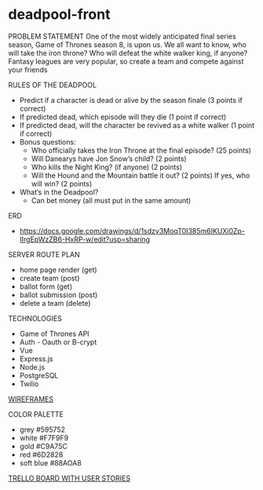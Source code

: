 # deadpool-front

PROBLEM STATEMENT
   One of the most widely anticipated final series season, Game of Thrones season 8, is upon us. We all want to know, who will take the iron throne? Who will defeat the white walker king, if anyone? Fantasy leagues are very popular, so create a team and compete against your friends

RULES OF THE DEADPOOL
  - Predict if a character is dead or alive by the season finale (3 points if correct)
  - If predicted dead, which episode will they die (1 point if correct)
  - If predicted dead, will the character be revived as a white walker (1 point if correct)
  - Bonus questions:
      - Who officially takes the Iron Throne at the final episode? (25 points)
      - Will Danearys have Jon Snow’s child? (2 points)
      - Who kills the Night King? (if anyone) (2 points)
      - Will the Hound and the Mountain battle it out? (2 points) If yes, who will win? (2 points)
  - What’s in the Deadpool?
      - Can bet money (all must put in the same amount)


ERD
  - https://docs.google.com/drawings/d/1sdzy3MoqT0I385m6IKUXi0Zp-IIrgEpWzZB6-HxRP-w/edit?usp=sharing
  

SERVER ROUTE PLAN
  - home page render (get)
  - create team (post)
  - ballot form (get)
  - ballot submission (post)
  - delete a team (delete)
  

TECHNOLOGIES
  - Game of Thrones API
  - Auth - Oauth or B-crypt
  - Vue
  - Express.js
  - Node.js
  - PostgreSQL
  - Twilio 

[WIREFRAMES](https://docs.google.com/document/d/1OpYoUQ9fp4q8cPLAZMZI5hIEpVeuOl2Wu6TkOgUqnPk/edit?usp=sharing)
  

COLOR PALETTE 
  - grey #595752
  - white #F7F9F9
  - gold #C9A75C
  - red #6D2828
  - soft blue #88AOA8

[TRELLO BOARD WITH USER STORIES](https://trello.com/b/7DuU78Y3/got-deadpool)
